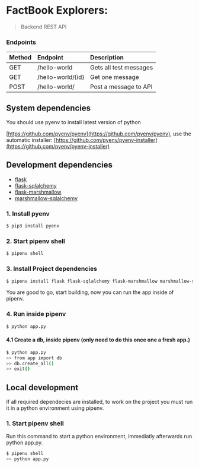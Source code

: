 # FactBook Explorers: 

> Backend REST API

### Endpoints

| Method | Endpoint | Description |
| ------ | :------- | :---------- |
| GET | /hello-world | Gets all test messages |
| GET | /hello-world/{id} | Get one message |
| POST | /hello-world/ | Post a message to API |


## System dependencies

You should use pyenv to install latest version of python

[https://github.com/pyenv/pyenv](https://github.com/pyenv/pyenv), use the automatic installer: [https://github.com/pyenv/pyenv-installer](https://github.com/pyenv/pyenv-installer)

## Development dependencies

- [flask](https://flask.palletsprojects.com/)
- [flask-sqlalchemy](https://flask-sqlalchemy.palletsprojects.com/)
- [flask-marshmallow](https://flask-marshmallow.readthedocs.io/en/latest/)
- [marshmallow-sqlalchemy](https://marshmallow-sqlalchemy.readthedocs.io/en/latest/)

### 1. Install pyenv

```bash
$ pip3 install pyenv
```

### 2. Start pipenv shell


```bash
$ pipenv shell
```

### 3. Install Project dependencies

```bash
$ pipenv install flask flask-sqlalchemy flask-marshmallow marshmallow-sqlalchemy
```

You are good to go, start building, now you can run the app inside of pipenv.

### 4. Run inside pipenv
```bash
$ python app.py
```

#### 4.1 Create a db, inside pipenv (only need to do this once one a fresh app.)

```bash
$ python app.py
>> from app import db
>> db.create_all()
>> exit()
```

## Local development

If all required dependecies are installed, to work on the project you must run it in a python environment using pipenv.

### 1. Start pipenv shell

Run this command to start a python environment, immediatly afterwards run python app.py.

```bash
$ pipenv shell
>> python app.py
```